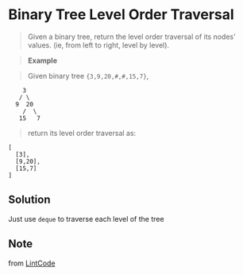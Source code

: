 # Binary Tree Level Order Traversal

> Given a binary tree, return the level order traversal of its nodes' values. (ie, from left to right, level by level).

> __Example__

> Given binary tree `{3,9,20,#,#,15,7}`,

```
    3
   / \
  9  20
    /  \
   15   7
```

> return its level order traversal as:

```
[
  [3],
  [9,20],
  [15,7]
]
```

## Solution

Just use `deque` to traverse each level of the tree


## Note

from [LintCode](http://www.lintcode.com/en/problem/binary-tree-level-order-traversal/)